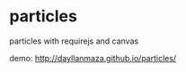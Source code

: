particles
=========

particles with requirejs and canvas

demo: http://dayllanmaza.github.io/particles/
